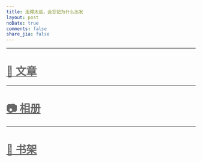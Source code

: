 ```yaml
---
title: 走得太远，会忘记为什么出发
layout: post
noDate: true
comments: false
share_jia: false
---
```


---

<a href="/blog/archives/" target="_self" style="color:#666;"><h1>📝 文章</h1></a>

---

<a href="/blog/gallery/" target="_self" style="color:#666;"><h1>📷 相册</h1></a>

---

<a href="/blog/reading/" target="_self" style="color:#666;"><h1>📖 书架</h1></a>
